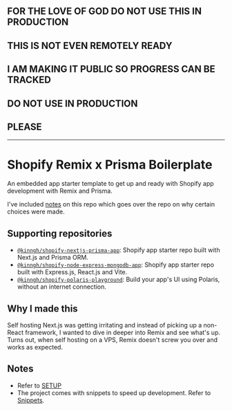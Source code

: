 ## FOR THE LOVE OF GOD DO NOT USE THIS IN PRODUCTION

## THIS IS NOT EVEN REMOTELY READY

## I AM MAKING IT PUBLIC SO PROGRESS CAN BE TRACKED

## DO NOT USE IN PRODUCTION

## PLEASE

---

# Shopify Remix x Prisma Boilerplate

An embedded app starter template to get up and ready with Shopify app development with Remix and Prisma.

I've included [notes](/docs/NOTES.md) on this repo which goes over the repo on why certain choices were made.

## Supporting repositories

- [`@kinngh/shopify-nextjs-prisma-app`](https://github.com/kinngh/shopify-nextjs-prisma-app): Shopify app starter repo built with Next.js and Prisma ORM.
- [`@kinngh/shopify-node-express-mongodb-app`](https://github.com/kinngh/shopify-node-express-mongodb-app): Shopify app starter repo built with Express.js, React.js and Vite.
- [`@kinngh/shopify-polaris-playground`](https://github.com/kinngh/shopify-polaris-playground): Build your app's UI using Polaris, without an internet connection.

## Why I made this

Self hosting Next.js was getting irritating and instead of picking up a non-React framework, I wanted to dive in deeper into Remix and see what's up. Turns out, when self hosting on a VPS, Remix doesn't screw you over and works as expected.

## Notes

- Refer to [SETUP](/docs/SETUP.md)
- The project comes with snippets to speed up development. Refer to [Snippets](/docs/SNIPPETS.md).
